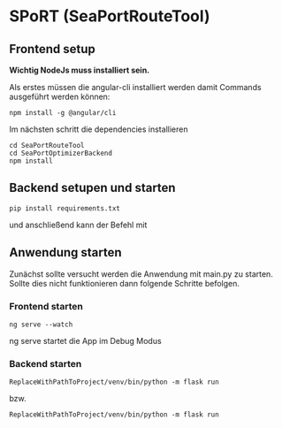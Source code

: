 # SPoRT (SeaPortRouteTool)


## Frontend setup

**Wichtig NodeJs muss installiert sein.**

Als erstes müssen die angular-cli installiert werden damit Commands ausgeführt werden können:

`npm install -g @angular/cli`

Im nächsten schritt die dependencies installieren 

```
cd SeaPortRouteTool
cd SeaPortOptimizerBackend
npm install
```





## Backend setupen und starten

```pip install requirements.txt```

und anschließend kann der Befehl mit



## Anwendung starten

Zunächst sollte versucht werden die Anwendung mit main.py zu starten.
Sollte dies nicht funktionieren dann folgende Schritte befolgen.



### Frontend starten

```
ng serve --watch
```
ng serve startet die App im Debug Modus


### Backend starten
```
ReplaceWithPathToProject/venv/bin/python -m flask run
```

bzw.

```
ReplaceWithPathToProject/venv/bin/python -m flask run
```
